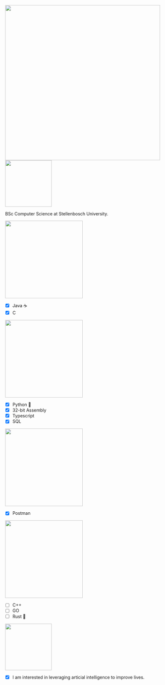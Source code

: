 <img src="https://img.shields.io/badge/Alex-Bossert-pink" width="500">

<img src="https://img.shields.io/badge/I%20am-Studying:-darkgreen" width="150">

BSc Computer Science at Stellenbosch University.

<img src="https://img.shields.io/badge/Languages-I%20am%20experienced%20in:-brightgreen" width="250">

- [x] Java ☕
- [x] C

<img src="https://img.shields.io/badge/Languages-I%20have%20worked%20with:-blue" width="250">

- [x] Python 🐍
- [x] 32-bit Assembly
- [x] Typescript
- [x] SQL

<img src="https://img.shields.io/badge/Tools-I%20have%20worked%20with:-magenta" width="250">

- [x] Postman

<img src="https://img.shields.io/badge/Languages-I%20would%20like%20to%20learn:-red" width="250">

- [ ] C++
- [ ] GO
- [ ] Rust 🦀

<img src="https://img.shields.io/badge/My-Interests:-green" width="150">

- [x] I am interested in leveraging articial intelligence to improve lives.
